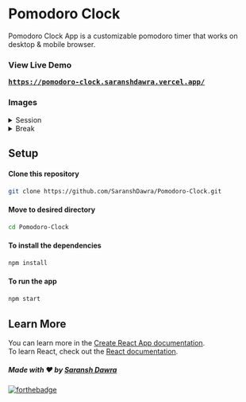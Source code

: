 # Pomodoro Clock

Pomodoro Clock App is a customizable pomodoro timer that works on desktop & mobile browser.

### View Live Demo
<pre><a href="https://pomodoro-clock.saranshdawra.vercel.app/"><b>https://pomodoro-clock.saranshdawra.vercel.app/</b></a></pre>

### Images
<details>
  <summary>Session</summary>
  <img src="./images/session.png" height="75%" width="75%">
</details>

<details>
  <summary>Break</summary>
  <img src="./images/break.png" height="75%" width="75%">
</details>



## Setup
#### Clone this repository
```bash
git clone https://github.com/SaranshDawra/Pomodoro-Clock.git
```
#### Move to desired directory
```bash
cd Pomodoro-Clock
```
#### To install the dependencies
```bash
npm install
```
#### To run the app
```bash
npm start
```

## Learn More

You can learn more in the [Create React App documentation](https://facebook.github.io/create-react-app/docs/getting-started).
<br>
To learn React, check out the [React documentation](https://reactjs.org/).


##### Made with ♥ by <a href="https://www.linkedin.com/in/saranshdawra/">Saransh Dawra</a>

[![forthebadge](https://forthebadge.com/images/badges/built-with-love.svg)](https://github.com/SaranshDawra)